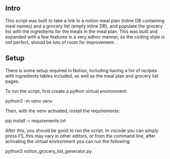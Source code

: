 ## Intro

This script was built to take a link to a notion meal plan (inline DB containing meal names) and a grocery list (empty inline DB), and populate the grocery list with the ingredients for the meals in the meal plan.
This was built and expanded with a few features in a very adhoc manner, so the coding style is not perfect, should be lots of room for improvement.

## Setup

There is some setup required in Notion, including having a list of recipes with ingredients tables included, as well as the meal plan and grocery list pages.

To run the script, first create a python virtual environment:

python3 -m venv venv

Then, with the venv activated, install the requirements:

pip install -r requirements.txt

After this, you should be good to run the script. In vscode you can simply press F5, this may vary in other editors, or from the command line, after activating the virtual environment you can run the following:

python3 notion_grocery_list_generator.py
